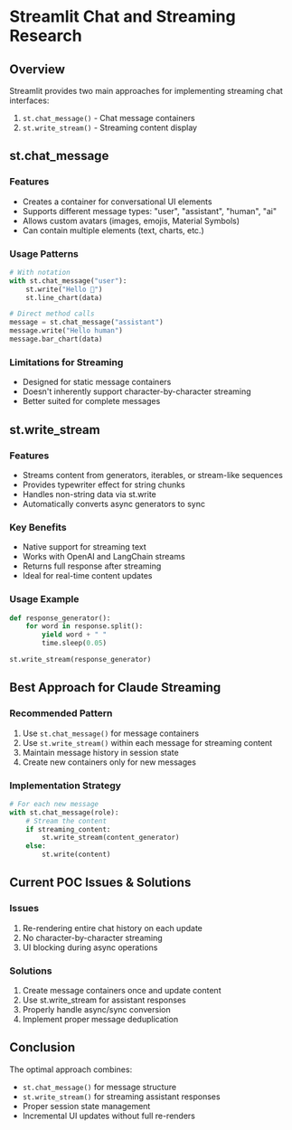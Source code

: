 # Streamlit Chat and Streaming Research

## Overview
Streamlit provides two main approaches for implementing streaming chat interfaces:
1. `st.chat_message()` - Chat message containers
2. `st.write_stream()` - Streaming content display

## st.chat_message

### Features
- Creates a container for conversational UI elements
- Supports different message types: "user", "assistant", "human", "ai"
- Allows custom avatars (images, emojis, Material Symbols)
- Can contain multiple elements (text, charts, etc.)

### Usage Patterns
```python
# With notation
with st.chat_message("user"):
    st.write("Hello 👋")
    st.line_chart(data)

# Direct method calls
message = st.chat_message("assistant")
message.write("Hello human")
message.bar_chart(data)
```

### Limitations for Streaming
- Designed for static message containers
- Doesn't inherently support character-by-character streaming
- Better suited for complete messages

## st.write_stream

### Features
- Streams content from generators, iterables, or stream-like sequences
- Provides typewriter effect for string chunks
- Handles non-string data via st.write
- Automatically converts async generators to sync

### Key Benefits
- Native support for streaming text
- Works with OpenAI and LangChain streams
- Returns full response after streaming
- Ideal for real-time content updates

### Usage Example
```python
def response_generator():
    for word in response.split():
        yield word + " "
        time.sleep(0.05)

st.write_stream(response_generator)
```

## Best Approach for Claude Streaming

### Recommended Pattern
1. Use `st.chat_message()` for message containers
2. Use `st.write_stream()` within each message for streaming content
3. Maintain message history in session state
4. Create new containers only for new messages

### Implementation Strategy
```python
# For each new message
with st.chat_message(role):
    # Stream the content
    if streaming_content:
        st.write_stream(content_generator)
    else:
        st.write(content)
```

## Current POC Issues & Solutions

### Issues
1. Re-rendering entire chat history on each update
2. No character-by-character streaming
3. UI blocking during async operations

### Solutions
1. Create message containers once and update content
2. Use st.write_stream for assistant responses
3. Properly handle async/sync conversion
4. Implement proper message deduplication

## Conclusion
The optimal approach combines:
- `st.chat_message()` for message structure
- `st.write_stream()` for streaming assistant responses
- Proper session state management
- Incremental UI updates without full re-renders